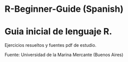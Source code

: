 # R-Beginner-Guide (Spanish)

# Guia inicial de lenguaje R.

Ejercicios resueltos y fuentes pdf de estudio.

Fuente: Universidad de la Marina Mercante (Buenos Aires)
